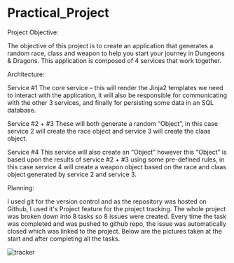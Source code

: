 # Practical_Project


Project Objective:

The objective of this project is to create an application that generates a random race, class and weapon to help you start your journey in Dungeons & Dragons. This application is composed of 4 services that work together. 

Architecture:

Service #1
The core service – this will render the Jinja2 templates we need to interact with the application, it will also be responsible for communicating with the other 3 services, and finally for persisting some data in an SQL database.

Service #2 + #3
These will both generate a random “Object”, in this case service 2 will create the race object and service 3 will create the claas object.

Service #4
This service will also create an “Object” however this “Object” is based upon the results of service #2 + #3 using some pre-defined rules, in this case service 4 will create a weapon object based on the race and claas object generated by service 2 and service 3.

Planning:

I used git for the version control and as the repository was hosted on Github, I used it's Project feature for the project tracking. The whole project was broken down into 8 tasks so 8 issues were created. Every time the task was completed and was pushed to github repo, the issue was automatically closed which was linked to the project. Below are the pictures taken at the start and after completing all the tasks.

![tracker](/home/amit/Practical_Project/proj_images/pipeline.PNG)



